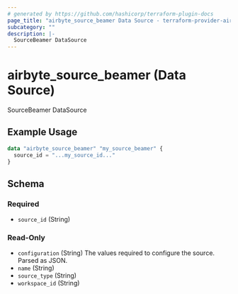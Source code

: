 ```yaml
---
# generated by https://github.com/hashicorp/terraform-plugin-docs
page_title: "airbyte_source_beamer Data Source - terraform-provider-airbyte"
subcategory: ""
description: |-
  SourceBeamer DataSource
---
```


# airbyte_source_beamer (Data Source)

SourceBeamer DataSource

## Example Usage

```terraform
data "airbyte_source_beamer" "my_source_beamer" {
  source_id = "...my_source_id..."
}
```

<!-- schema generated by tfplugindocs -->
## Schema

### Required

- `source_id` (String)

### Read-Only

- `configuration` (String) The values required to configure the source. Parsed as JSON.
- `name` (String)
- `source_type` (String)
- `workspace_id` (String)
